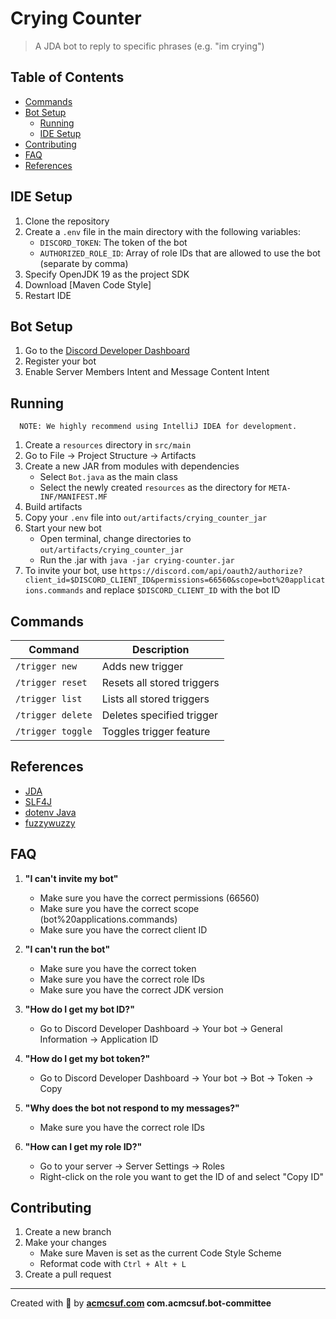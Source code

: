 # Crying Counter

> A JDA bot to reply to specific phrases (e.g. "im crying")

## Table of Contents

- [Commands](#commands)
- [Bot Setup](#bot-setup)
   - [Running](#running)
   - [IDE Setup](#ide-setup)
- [Contributing](#contributing)
- [FAQ](#faq)
- [References](#references)

## IDE Setup

1. Clone the repository
2. Create a `.env` file in the main directory with the following variables:
    - `DISCORD_TOKEN`: The token of the bot
    - `AUTHORIZED_ROLE_ID`: Array of role IDs that are allowed to use the bot (separate by comma)
3. Specify OpenJDK 19 as the project SDK
4. Download [Maven Code Style]
5. Restart IDE

## Bot Setup

1. Go to the [Discord Developer Dashboard](https://discord.com/developers/applications)
2. Register your bot
3. Enable Server Members Intent and Message Content Intent

## Running

      NOTE: We highly recommend using IntelliJ IDEA for development.

1. Create a `resources` directory in `src/main`
2. Go to File → Project Structure → Artifacts
3. Create a new JAR from modules with dependencies
    - Select `Bot.java` as the main class
    - Select the newly created `resources` as the directory for `META-INF/MANIFEST.MF`
4. Build artifacts
5. Copy your `.env` file into `out/artifacts/crying_counter_jar`
6. Start your new bot
    - Open terminal, change directories to `out/artifacts/crying_counter_jar`
    - Run the .jar with `java -jar crying-counter.jar`
7. To invite your bot,
   use `https://discord.com/api/oauth2/authorize?client_id=$DISCORD_CLIENT_ID&permissions=66560&scope=bot%20applications.commands`
   and replace `$DISCORD_CLIENT_ID` with the bot ID

## Commands

| Command           | Description                |
|-------------------|----------------------------|
| `/trigger new`    | Adds new trigger           |
| `/trigger reset`  | Resets all stored triggers |
| `/trigger list`   | Lists all stored triggers  |
| `/trigger delete` | Deletes specified trigger  |
| `/trigger toggle` | Toggles trigger feature    |

## References

- [JDA](https://github.com/DV8FromTheWorld/JDA)
- [SLF4J](https://github.com/qos-ch/slf4j)
- [dotenv Java](https://github.com/cdimascio/dotenv-java)
- [fuzzywuzzy](https://github.com/xdrop/fuzzywuzzy)

## FAQ

1. **"I can't invite my bot"**

    - Make sure you have the correct permissions (66560)
    - Make sure you have the correct scope (bot%20applications.commands)
    - Make sure you have the correct client ID

2. **"I can't run the bot"**

    - Make sure you have the correct token
    - Make sure you have the correct role IDs
    - Make sure you have the correct JDK version

3. **"How do I get my bot ID?"**

    - Go to Discord Developer Dashboard → Your bot → General Information → Application ID

4. **"How do I get my bot token?"**

    - Go to Discord Developer Dashboard → Your bot → Bot → Token → Copy

5. **"Why does the bot not respond to my messages?"**

    - Make sure you have the correct role IDs

6. **"How can I get my role ID?"**

    - Go to your server → Server Settings → Roles
    - Right-click on the role you want to get the ID of and select "Copy ID"

## Contributing

1. Create a new branch
2. Make your changes
    - Make sure Maven is set as the current Code Style Scheme
    - Reformat code with `Ctrl + Alt + L`
3. Create a pull request

---

Created with 💖 by **[acmcsuf.com](https://acmcsuf.com) com.acmcsuf.bot-committee**
